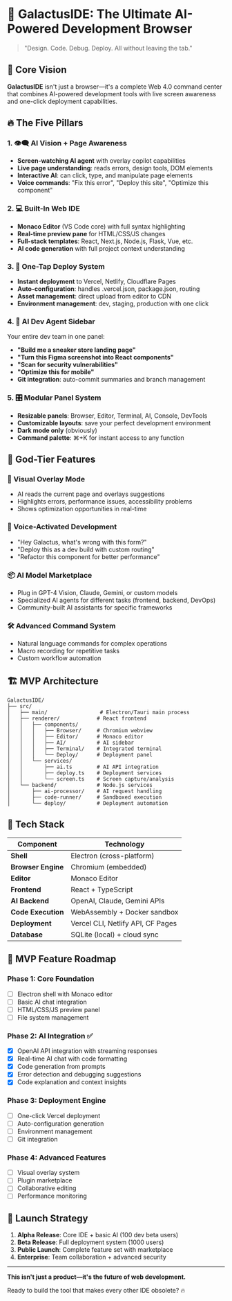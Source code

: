# 🌌 GalactusIDE: The Ultimate AI-Powered Development Browser

> "Design. Code. Debug. Deploy. All without leaving the tab."

## 🧠 Core Vision

**GalactusIDE** isn't just a browser—it's a complete Web 4.0 command center that combines AI-powered development tools with live screen awareness and one-click deployment capabilities.

## 🔥 The Five Pillars

### 1. 👁️‍🗨️ AI Vision + Page Awareness
- **Screen-watching AI agent** with overlay copilot capabilities
- **Live page understanding**: reads errors, design tools, DOM elements
- **Interactive AI**: can click, type, and manipulate page elements
- **Voice commands**: "Fix this error", "Deploy this site", "Optimize this component"

### 2. 💻 Built-In Web IDE
- **Monaco Editor** (VS Code core) with full syntax highlighting
- **Real-time preview pane** for HTML/CSS/JS changes
- **Full-stack templates**: React, Next.js, Node.js, Flask, Vue, etc.
- **AI code generation** with full project context understanding

### 3. 🚀 One-Tap Deploy System
- **Instant deployment** to Vercel, Netlify, Cloudflare Pages
- **Auto-configuration**: handles .vercel.json, package.json, routing
- **Asset management**: direct upload from editor to CDN
- **Environment management**: dev, staging, production with one click

### 4. 🤖 AI Dev Agent Sidebar
Your entire dev team in one panel:
- **"Build me a sneaker store landing page"**
- **"Turn this Figma screenshot into React components"**
- **"Scan for security vulnerabilities"**
- **"Optimize this for mobile"**
- **Git integration**: auto-commit summaries and branch management

### 5. 🎛️ Modular Panel System
- **Resizable panels**: Browser, Editor, Terminal, AI, Console, DevTools
- **Customizable layouts**: save your perfect development environment
- **Dark mode only** (obviously)
- **Command palette**: ⌘+K for instant access to any function

## 🧪 God-Tier Features

### 🧿 Visual Overlay Mode
- AI reads the current page and overlays suggestions
- Highlights errors, performance issues, accessibility problems
- Shows optimization opportunities in real-time

### 🎤 Voice-Activated Development
- "Hey Galactus, what's wrong with this form?"
- "Deploy this as a dev build with custom routing"
- "Refactor this component for better performance"

### 📦 AI Model Marketplace
- Plug in GPT-4 Vision, Claude, Gemini, or custom models
- Specialized AI agents for different tasks (frontend, backend, DevOps)
- Community-built AI assistants for specific frameworks

### 🛠️ Advanced Command System
- Natural language commands for complex operations
- Macro recording for repetitive tasks
- Custom workflow automation

## 🏗️ MVP Architecture

```
GalactusIDE/
├── src/
│   ├── main/                 # Electron/Tauri main process
│   ├── renderer/            # React frontend
│   │   ├── components/
│   │   │   ├── Browser/     # Chromium webview
│   │   │   ├── Editor/      # Monaco editor
│   │   │   ├── AI/          # AI sidebar
│   │   │   ├── Terminal/    # Integrated terminal
│   │   │   └── Deploy/      # Deployment panel
│   │   └── services/
│   │       ├── ai.ts        # AI API integration
│   │       ├── deploy.ts    # Deployment services
│   │       └── screen.ts    # Screen capture/analysis
│   └── backend/             # Node.js services
│       ├── ai-processor/    # AI request handling
│       ├── code-runner/     # Sandboxed execution
│       └── deploy/          # Deployment automation
```

## 🔧 Tech Stack

| Component | Technology |
|-----------|------------|
| **Shell** | Electron (cross-platform) |
| **Browser Engine** | Chromium (embedded) |
| **Editor** | Monaco Editor |
| **Frontend** | React + TypeScript |
| **AI Backend** | OpenAI, Claude, Gemini APIs |
| **Code Execution** | WebAssembly + Docker sandbox |
| **Deployment** | Vercel CLI, Netlify API, CF Pages |
| **Database** | SQLite (local) + cloud sync |

## 🎯 MVP Feature Roadmap

### Phase 1: Core Foundation
- [ ] Electron shell with Monaco editor
- [ ] Basic AI chat integration
- [ ] HTML/CSS/JS preview panel
- [ ] File system management

### Phase 2: AI Integration ✅
- [x] OpenAI API integration with streaming responses
- [x] Real-time AI chat with code formatting
- [x] Code generation from prompts
- [x] Error detection and debugging suggestions
- [x] Code explanation and context insights

### Phase 3: Deployment Engine
- [ ] One-click Vercel deployment
- [ ] Auto-configuration generation
- [ ] Environment management
- [ ] Git integration

### Phase 4: Advanced Features
- [ ] Visual overlay system
- [ ] Plugin marketplace
- [ ] Collaborative editing
- [ ] Performance monitoring

## 🚀 Launch Strategy

1. **Alpha Release**: Core IDE + basic AI (100 dev beta users)
2. **Beta Release**: Full deployment system (1000 users)
3. **Public Launch**: Complete feature set with marketplace
4. **Enterprise**: Team collaboration + advanced security

---

**This isn't just a product—it's the future of web development.** 

Ready to build the tool that makes every other IDE obsolete? 🔥